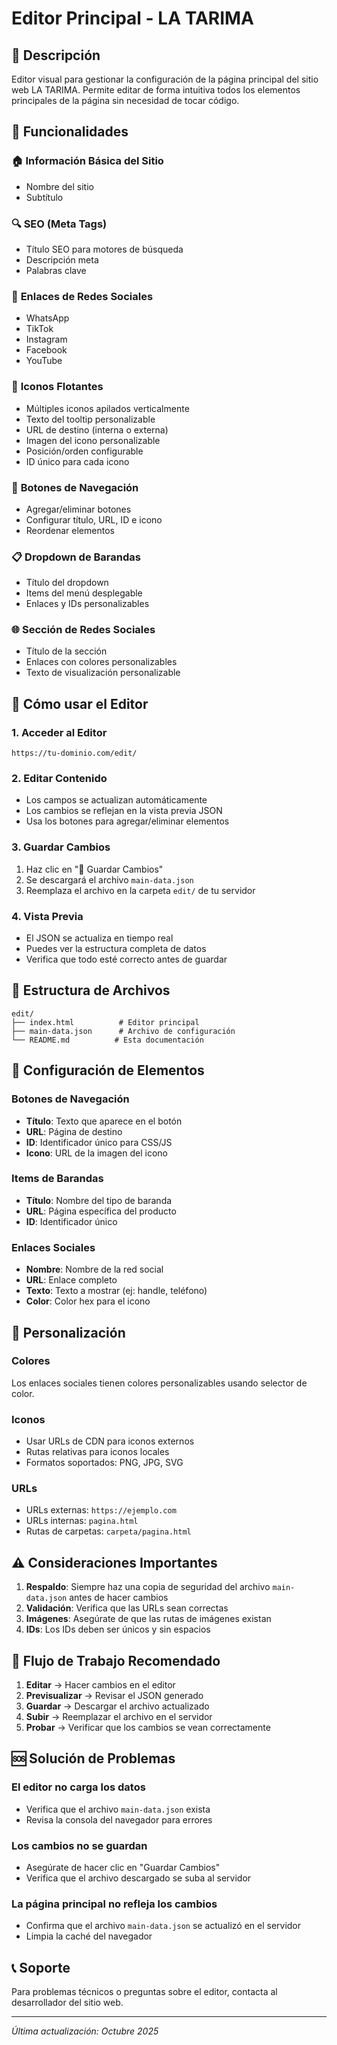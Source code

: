 # Editor Principal - LA TARIMA

## 📝 Descripción

Editor visual para gestionar la configuración de la página principal del sitio web LA TARIMA. Permite editar de forma intuitiva todos los elementos principales de la página sin necesidad de tocar código.

## 🎯 Funcionalidades

### 🏠 **Información Básica del Sitio**
- Nombre del sitio
- Subtítulo

### 🔍 **SEO (Meta Tags)**
- Título SEO para motores de búsqueda
- Descripción meta
- Palabras clave

### 📱 **Enlaces de Redes Sociales**
- WhatsApp
- TikTok
- Instagram 
- Facebook
- YouTube

### 🎯 **Iconos Flotantes**
- Múltiples iconos apilados verticalmente
- Texto del tooltip personalizable
- URL de destino (interna o externa)
- Imagen del icono personalizable
- Posición/orden configurable
- ID único para cada icono

### 🧭 **Botones de Navegación**
- Agregar/eliminar botones
- Configurar título, URL, ID e icono
- Reordenar elementos

### 📋 **Dropdown de Barandas**
- Título del dropdown
- Items del menú desplegable
- Enlaces y IDs personalizables

### 🌐 **Sección de Redes Sociales**
- Título de la sección
- Enlaces con colores personalizables
- Texto de visualización personalizable

## 🚀 **Cómo usar el Editor**

### 1. **Acceder al Editor**
```
https://tu-dominio.com/edit/
```

### 2. **Editar Contenido**
- Los campos se actualizan automáticamente
- Los cambios se reflejan en la vista previa JSON
- Usa los botones para agregar/eliminar elementos

### 3. **Guardar Cambios**
1. Haz clic en "💾 Guardar Cambios"
2. Se descargará el archivo `main-data.json`
3. Reemplaza el archivo en la carpeta `edit/` de tu servidor

### 4. **Vista Previa**
- El JSON se actualiza en tiempo real
- Puedes ver la estructura completa de datos
- Verifica que todo esté correcto antes de guardar

## 📁 **Estructura de Archivos**

```
edit/
├── index.html          # Editor principal
├── main-data.json      # Archivo de configuración
└── README.md          # Esta documentación
```

## 🔧 **Configuración de Elementos**

### **Botones de Navegación**
- **Título**: Texto que aparece en el botón
- **URL**: Página de destino
- **ID**: Identificador único para CSS/JS
- **Icono**: URL de la imagen del icono

### **Items de Barandas**
- **Título**: Nombre del tipo de baranda
- **URL**: Página específica del producto  
- **ID**: Identificador único

### **Enlaces Sociales**
- **Nombre**: Nombre de la red social
- **URL**: Enlace completo
- **Texto**: Texto a mostrar (ej: handle, teléfono)
- **Color**: Color hex para el icono

## 🎨 **Personalización**

### **Colores**
Los enlaces sociales tienen colores personalizables usando selector de color.

### **Iconos**
- Usar URLs de CDN para iconos externos
- Rutas relativas para iconos locales
- Formatos soportados: PNG, JPG, SVG

### **URLs**
- URLs externas: `https://ejemplo.com`
- URLs internas: `pagina.html`
- Rutas de carpetas: `carpeta/pagina.html`

## ⚠️ **Consideraciones Importantes**

1. **Respaldo**: Siempre haz una copia de seguridad del archivo `main-data.json` antes de hacer cambios
2. **Validación**: Verifica que las URLs sean correctas
3. **Imágenes**: Asegúrate de que las rutas de imágenes existan
4. **IDs**: Los IDs deben ser únicos y sin espacios

## 🔄 **Flujo de Trabajo Recomendado**

1. **Editar** → Hacer cambios en el editor
2. **Previsualizar** → Revisar el JSON generado
3. **Guardar** → Descargar el archivo actualizado
4. **Subir** → Reemplazar el archivo en el servidor
5. **Probar** → Verificar que los cambios se vean correctamente

## 🆘 **Solución de Problemas**

### **El editor no carga los datos**
- Verifica que el archivo `main-data.json` exista
- Revisa la consola del navegador para errores

### **Los cambios no se guardan**
- Asegúrate de hacer clic en "Guardar Cambios"
- Verifica que el archivo descargado se suba al servidor

### **La página principal no refleja los cambios**
- Confirma que el archivo `main-data.json` se actualizó en el servidor
- Limpia la caché del navegador

## 📞 **Soporte**

Para problemas técnicos o preguntas sobre el editor, contacta al desarrollador del sitio web.

---

*Última actualización: Octubre 2025*